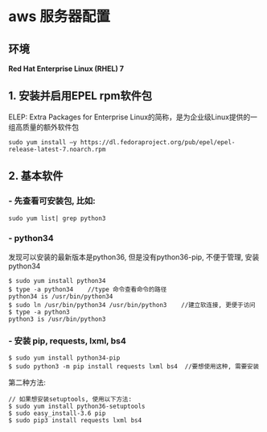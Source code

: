 # aws 服务器配置
## 环境
**Red Hat Enterprise Linux (RHEL) 7**


## 1. 安装并启用EPEL rpm软件包
ELEP: Extra Packages for Enterprise Linux的简称，是为企业级Linux提供的一组高质量的额外软件包
```
sudo yum install –y https://dl.fedoraproject.org/pub/epel/epel-release-latest-7.noarch.rpm
```


## 2. 基本软件

### - 先查看可安装包, 比如:
```
sudo yum list| grep python3
```

### - python34   
发现可以安装的最新版本是python36, 但是没有python36-pip, 不便于管理, 安装python34

```
$ sudo yum install python34
$ type -a python34    //type 命令查看命令的路径
python34 is /usr/bin/python34
$ sudo ln /usr/bin/python34 /usr/bin/python3    //建立软连接, 更便于访问
$ type -a python3
python3 is /usr/bin/python3

```

### - 安装 pip, requests, lxml, bs4

```
$ sudo yum install python34-pip
$ sudo python3 -m pip install requests lxml bs4  //要想使用这种, 需要安装

```
  第二种方法:
```
// 如果想安装setuptools, 使用以下方法:
$ sudo yum install python36-setuptools
$ sudo easy_install-3.6 pip
$ sudo pip3 install requests lxml bs4
```

